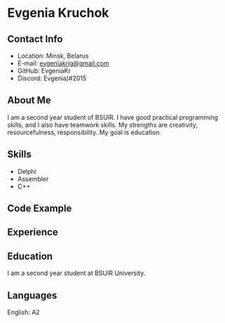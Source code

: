 # Evgenia Kruchok

## Contact Info

* Location: Minsk, Belarus
* E-mail: evgeniakrig@gmail.com
* GitHub: EvgeniaKr
* Discord: Evgenia)#2015

## About Me

I am a second year student of BSUIR. I have good practical programming skills, and I also have teamwork skills. My strengths are creativity, resourcefulness, responsibility. My goal is education.

## Skills

* Delphi
* Assembler
* C++

## Code Example

## Experience

## Education

I am a second year student at BSUIR University.

## Languages

English: A2